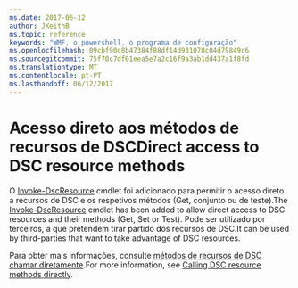```yaml
---
ms.date: 2017-06-12
author: JKeithB
ms.topic: reference
keywords: "WMF, o powershell, o programa de configuração"
ms.openlocfilehash: 09cbf90c8b47384f88df14d931078c04d79849c6
ms.sourcegitcommit: 75f70c7df01eea5e7a2c16f9a3ab1dd437a1f8fd
ms.translationtype: MT
ms.contentlocale: pt-PT
ms.lasthandoff: 06/12/2017
---
```

# <a name="direct-access-to-dsc-resource-methods"></a><span data-ttu-id="f8aca-102">Acesso direto aos métodos de recursos de DSC</span><span class="sxs-lookup"><span data-stu-id="f8aca-102">Direct access to DSC resource methods</span></span>


<span data-ttu-id="f8aca-103">O [Invoke-DscResource](https://technet.microsoft.com/en-us/library/mt517869.aspx) cmdlet foi adicionado para permitir o acesso direto a recursos de DSC e os respetivos métodos (Get, conjunto ou de teste).</span><span class="sxs-lookup"><span data-stu-id="f8aca-103">The [Invoke-DscResource](https://technet.microsoft.com/en-us/library/mt517869.aspx) cmdlet has been added to allow direct access to DSC resources and their methods (Get, Set or Test).</span></span> <span data-ttu-id="f8aca-104">Pode ser utilizado por terceiros, a que pretendem tirar partido dos recursos de DSC.</span><span class="sxs-lookup"><span data-stu-id="f8aca-104">It can be used by third-parties that want to take advantage of DSC resources.</span></span>

<span data-ttu-id="f8aca-105">Para obter mais informações, consulte [métodos de recursos de DSC chamar diretamente](https://msdn.microsoft.com/powershell/dsc/directcallresource).</span><span class="sxs-lookup"><span data-stu-id="f8aca-105">For more information, see [Calling DSC resource methods directly](https://msdn.microsoft.com/powershell/dsc/directcallresource).</span></span>

